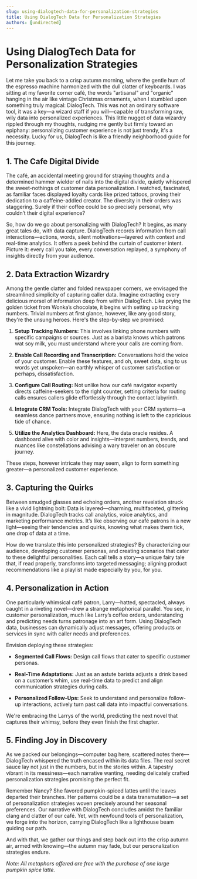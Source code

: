 ```yaml
---
slug: using-dialogtech-data-for-personalization-strategies
title: Using DialogTech Data for Personalization Strategies
authors: [undirected]
---
```



# Using DialogTech Data for Personalization Strategies

Let me take you back to a crisp autumn morning, where the gentle hum of the espresso machine harmonized with the dull clatter of keyboards. I was sitting at my favorite corner café, the words "artisanal" and "organic" hanging in the air like vintage Christmas ornaments, when I stumbled upon something truly magical: DialogTech. This was not an ordinary software tool, it was a key—a wizard staff if you will—capable of transforming raw, wily data into personalized experiences. This little nugget of data wizardry rippled through my thoughts, nudging me gently but firmly toward an epiphany: personalizing customer experience is not just trendy, it's a necessity. Lucky for us, DialogTech is like a friendly neighborhood guide for this journey.

## 1. The Cafe Digital Divide

The café, an accidental meeting ground for straying thoughts and a determined hammer wielder of nails into the digital divide, quietly whispered the sweet-nothings of customer data personalization. I watched, fascinated, as familiar faces displayed loyalty cards like prized tattoos, proving their dedication to a caffeine-addled creator. The diversity in their orders was staggering. Surely if their coffee could be so precisely personal, why couldn’t their digital experience? 

So, how do we go about personalizing with DialogTech? It begins, as many great tales do, with data capture. DialogTech records information from call interactions—actions, words, silent motivations—layered with context and real-time analytics. It offers a peek behind the curtain of customer intent. Picture it: every call you take, every conversation replayed, a symphony of insights directly from your audience.

## 2. Data Extraction Wizardry

Among the gentle clatter and folded newspaper corners, we envisaged the streamlined simplicity of capturing caller data. Imagine extracting every delicious morsel of information deep from within DialogTech. Like prying the golden ticket from Wonka’s chocolate, it begins with setting up tracking numbers. Trivial numbers at first glance, however, like any good story, they're the unsung heroes. Here's the step-by-step we promised:

1. **Setup Tracking Numbers:** This involves linking phone numbers with specific campaigns or sources. Just as a barista knows which patrons wat soy milk, you must understand where your calls are coming from.
   
2. **Enable Call Recording and Transcription:** Conversations hold the voice of your customer. Enable these features, and oh, sweet data, sing to us words yet unspoken—an earthly whisper of customer satisfaction or perhaps, dissatisfaction.
   
3. **Configure Call Routing:** Not unlike how our café navigator expertly directs caffeine-seekers to the right counter, setting criteria for routing calls ensures callers glide effortlessly through the contact labyrinth.
   
4. **Integrate CRM Tools:** Integrate DialogTech with your CRM systems—a seamless dance partners move, ensuring nothing is left to the capricious tide of chance.
   
5. **Utilize the Analytics Dashboard:** Here, the data oracle resides. A dashboard alive with color and insights—interpret numbers, trends, and nuances like constellations advising a wary traveler on an obscure journey.

These steps, however intricate they may seem, align to form something greater—a personalized customer experience.

## 3. Capturing the Quirks

Between smudged glasses and echoing orders, another revelation struck like a vivid lightning bolt: Data is layered—charming, multifaceted, glittering in magnitude. DialogTech tracks call analytics, voice analytics, and marketing performance metrics. It’s like observing our café patrons in a new light—seeing their tendencies and quirks, knowing what makes them tick, one drop of data at a time.

How do we translate this into personalized strategies? By characterizing our audience, developing customer personas, and creating scenarios that cater to these delightful personalities. Each call tells a story—a unique fairy tale that, if read properly, transforms into targeted messaging; aligning product recommendations like a playlist made especially by you, for you.

## 4. Personalization in Action

One particularly whimsical café patron, Larry—hatted, spectacled, always caught in a riveting novel—drew a strange metaphorical parallel. You see, in customer personalization, much like Larry’s coffee orders, understanding and predicting needs turns patronage into an art form. Using DialogTech data, businesses can dynamically adjust messages, offering products or services in sync with caller needs and preferences.

Envision deploying these strategies:

- **Segmented Call Flows:** Design call flows that cater to specific customer personas.
  
- **Real-Time Adaptations:** Just as an astute barista adjusts a drink based on a customer’s whim, use real-time data to predict and align communication strategies during calls.
  
- **Personalized Follow-Ups:** Seek to understand and personalize follow-up interactions, actively turn past call data into impactful conversations.

We're embracing the Larrys of the world, predicting the next novel that captures their whimsy, before they even finish the first chapter.

## 5. Finding Joy in Discovery

As we packed our belongings—computer bag here, scattered notes there—DialogTech whispered the truth encased within its data files. The real secret sauce lay not just in the numbers, but in the stories within. A tapestry vibrant in its messiness—each narrative wanting, needing delicately crafted personalization strategies promising the perfect fit.

Remember Nancy? She favored pumpkin-spiced lattes until the leaves departed their branches. Her patterns could be a data transmutation—a set of personalization strategies woven precisely around her seasonal preferences. Our narrative with DialogTech concludes amidst the familiar clang and clatter of our café. Yet, with newfound tools of personalization, we forge into the horizon, carrying DialogTech like a lighthouse beam guiding our path.

And with that, we gather our things and step back out into the crisp autumn air, armed with knowing—the autumn may fade, but our personalization strategies endure. 

*Note: All metaphors offered are free with the purchase of one large pumpkin spice latte.*